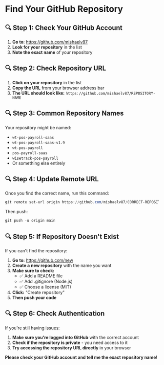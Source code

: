 # Find Your GitHub Repository

## 🔍 **Step 1: Check Your GitHub Account**

1. **Go to:** https://github.com/mishaelv87
2. **Look for your repository** in the list
3. **Note the exact name** of your repository

## 🔍 **Step 2: Check Repository URL**

1. **Click on your repository** in the list
2. **Copy the URL** from your browser address bar
3. **The URL should look like:** `https://github.com/mishaelv87/REPOSITORY-NAME`

## 🔍 **Step 3: Common Repository Names**

Your repository might be named:
- `wt-pos-payroll-saas`
- `wt-pos-payroll-saas-v1.9`
- `wt-pos-payroll`
- `pos-payroll-saas`
- `wisetrack-pos-payroll`
- Or something else entirely

## 🔍 **Step 4: Update Remote URL**

Once you find the correct name, run this command:

```powershell
git remote set-url origin https://github.com/mishaelv87/CORRECT-REPOSITORY-NAME.git
```

Then push:

```powershell
git push -u origin main
```

## 🔍 **Step 5: If Repository Doesn't Exist**

If you can't find the repository:

1. **Go to:** https://github.com/new
2. **Create a new repository** with the name you want
3. **Make sure to check:**
   - ✅ Add a README file
   - ✅ Add .gitignore (Node.js)
   - ✅ Choose a license (MIT)
4. **Click:** "Create repository"
5. **Then push your code**

## 🔍 **Step 6: Check Authentication**

If you're still having issues:

1. **Make sure you're logged into GitHub** with the correct account
2. **Check if the repository is private** - you need access to it
3. **Try accessing the repository URL directly** in your browser

**Please check your GitHub account and tell me the exact repository name!** 